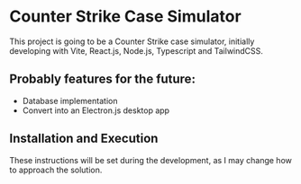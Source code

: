 # Counter Strike Case Simulator

This project is going to be a Counter Strike case simulator, initially developing with Vite, React.js, Node.js, Typescript and TailwindCSS.

## Probably features for the future:

-   Database implementation
-   Convert into an Electron.js desktop app

## Installation and Execution

These instructions will be set during the development, as I may change how to approach the solution.
